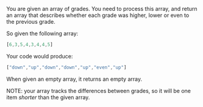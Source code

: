 
You are given an array of grades.  You need to process this array, and return an array that describes whether each grade
was higher, lower or even to the previous grade.

So given the following array:

```javascript
[6,3,5,4,3,4,4,5]
```

Your code would produce:

```javascript
["down","up","down","down","up","even","up"]
```

When given an empty array, it returns an empty array.

NOTE: your array tracks the differences between grades, so it will be one item _shorter_ than the given array.
